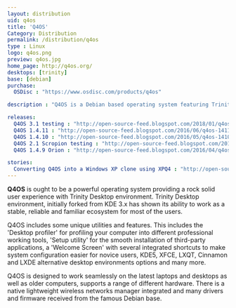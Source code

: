 ```yaml
---
layout: distribution
uid: q4os
title: 'Q4OS'
Category: Distribution
permalink: /distribution/q4os
type : Linux
logo: q4os.png
preview: q4os.jpg
home_page: http://q4os.org/
desktops: [trinity]
base: [debian]
purchase:
  OSDisc : "https://www.osdisc.com/products/q4os"

description : "Q4OS is a Debian based operating system featuring Trinity Desktop environment with purpose of providing a stable, reliable & familiar user experience."

releases:
  Q4OS 3.1 testing : "http://open-source-feed.blogspot.com/2018/01/q4os-31-testing-image-released-based-on.html"
  Q4OS 1.4.11 : "http://open-source-feed.blogspot.com/2016/06/q4os-1411-released-with-improved-nvidia.html"
  Q4OS 1.4.10 : "http://open-source-feed.blogspot.com/2016/05/q4os-1410-orion-released-with-improved.html"
  Q4OS 2.1 Scropion testing : "http://open-source-feed.blogspot.com/2016/04/q4os-21-scorpion-testing-image-is.html"
  Q4OS 1.4.9 Orion : "http://open-source-feed.blogspot.com/2016/04/q4os-149-orion-released.html"

stories:
  Converting Q4OS into a Windows XP clone using XPQ4 : "http://open-source-feed.blogspot.com/2016/04/converting-q4os-into-windows-xp-clone.html"
---
```


**Q4OS** is ought to be a powerful operating system providing a rock solid user experience with Trinity Desktop environment. Trinity Desktop environment, initially forked from KDE 3.x has shown its ability to work as a stable, reliable and familiar ecosystem for most of the users.

 Q4OS includes some unique utilities and features. This includes the 'Desktop profiler' for profiling your computer into different professional working tools, 'Setup utility' for the smooth installation of third-party applications, a 'Welcome Screen' with several integrated shortcuts to make system configuration easier for novice users, KDE5, XFCE, LXQT, Cinnamon and LXDE alternative desktop environments options and many more.

Q4OS is designed to work seamlessly on the latest laptops and desktops as well as older computers, supports a range of different hardware. There is a native lightweight wireless networks manager integrated and many drivers and firmware received from the famous Debian base.